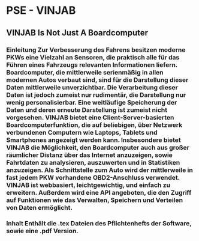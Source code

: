 <h1> PSE - VINJAB
<h2> VINJAB Is Not Just A Boardcomputer

<h3> Einleitung

<body> Zur Verbesserung des Fahrens besitzen moderne PKWs eine Vielzahl an Sensoren, die praktisch alle für das Führen eines Fahrzeugs relevanten Informationen liefern. Boardcomputer, die mittlerweile serienmäßig in allen modernen Autos verbaut sind, sind für die Darstellung dieser Daten mittlerweile unverzichtbar. Die Verarbeitung dieser Daten ist jedoch zumeist nur rudimentär, die Darstellung nur wenig personalisierbar. Eine weitläufige Speicherung der Daten und deren erneute Darstellung ist zumeist nicht vorgesehen. VINJAB bietet eine Client-Server-basierten Boardcomputerfunktion, die auf beliebigen, über Netzwerk verbundenen Computern wie Laptops, Tablets und Smartphones angezeigt werden kann. Insbesondere bietet VINJAB die Möglichkeit, den Boardcomputer auch aus großer räumlicher Distanz über das Internet anzuzeigen, sowie Fahrtdaten zu analysieren, auszuwerten und in Statistiken anzuzeigen. Als Schnittstelle zum Auto wird der mittlerweile in fast jedem PKW vorhandene OBD2-Anschluss verwendet. VINJAB ist webbasiert, leichtgewichtig, und einfach zu erweitern. Außerdem wird eine API angeboten, die den Zugriff auf Funktionen wie das Verwalten, Speichern und Verteilen von Daten ermöglicht. 

<h3> Inhalt

<body> Enthält die .tex Dateien des Pflichtenhefts der Software, sowie eine .pdf Version.
